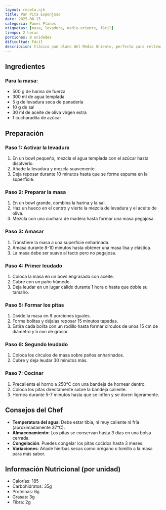 ```yaml
---
layout: receta.njk
title: Pan Pita Esponjoso
date: 2025-08-15
categoria: Panes Planos
etiquetas: [masa, levadura, medio-oriente, fácil]
tiempo: 2 horas
porciones: 8 unidades
dificultad: Fácil
descripcion: Clásico pan plano del Medio Oriente, perfecto para rellenar con falafel, hummus o cualquier ingrediente que te guste.
---
```


## Ingredientes

### Para la masa:
- 500 g de harina de fuerza
- 300 ml de agua templada
- 5 g de levadura seca de panadería
- 10 g de sal
- 30 ml de aceite de oliva virgen extra
- 1 cucharadita de azúcar

## Preparación

### Paso 1: Activar la levadura
1. En un bowl pequeño, mezcla el agua templada con el azúcar hasta disolverlo.
2. Añade la levadura y mezcla suavemente.
3. Deja reposar durante 10 minutos hasta que se forme espuma en la superficie.

### Paso 2: Preparar la masa
1. En un bowl grande, combina la harina y la sal.
2. Haz un hueco en el centro y vierte la mezcla de levadura y el aceite de oliva.
3. Mezcla con una cuchara de madera hasta formar una masa pegajosa.

### Paso 3: Amasar
1. Transfiere la masa a una superficie enharinada.
2. Amasa durante 8-10 minutos hasta obtener una masa lisa y elástica.
3. La masa debe ser suave al tacto pero no pegajosa.

### Paso 4: Primer leudado
1. Coloca la masa en un bowl engrasado con aceite.
2. Cubre con un paño húmedo.
3. Deja leudar en un lugar cálido durante 1 hora o hasta que doble su tamaño.

### Paso 5: Formar los pitas
1. Divide la masa en 8 porciones iguales.
2. Forma bolitas y déjalas reposar 15 minutos tapadas.
3. Estira cada bolita con un rodillo hasta formar círculos de unos 15 cm de diámetro y 5 mm de grosor.

### Paso 6: Segundo leudado
1. Coloca los círculos de masa sobre paños enharinados.
2. Cubre y deja leudar 30 minutos más.

### Paso 7: Cocinar
1. Precalienta el horno a 250°C con una bandeja de hornear dentro.
2. Coloca los pitas directamente sobre la bandeja caliente.
3. Hornea durante 5-7 minutos hasta que se inflen y se doren ligeramente.

## Consejos del Chef

- **Temperatura del agua**: Debe estar tibia, ni muy caliente ni fría (aproximadamente 37°C).
- **Almacenamiento**: Los pitas se conservan hasta 3 días en una bolsa cerrada.
- **Congelación**: Puedes congelar los pitas cocidos hasta 3 meses.
- **Variaciones**: Añade hierbas secas como orégano o tomillo a la masa para más sabor.

## Información Nutricional (por unidad)
- Calorías: 185
- Carbohidratos: 35g
- Proteínas: 6g
- Grasas: 3g
- Fibra: 2g